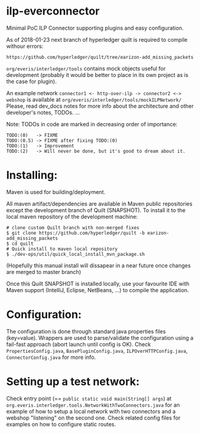 # ilp-everconnector
Minimal PoC ILP Connector supporting plugins and easy configuration.

As of 2018-01-23 next branch of hyperledger quilt is required to compile withour errors: 

    https://github.com/hyperledger/quilt/tree/earizon-add_missing_packets

`org/everis/interledger/tools` contains mock objects useful for development 
(probably it would be better to place in its own project as is the case for plugin).

An example network  `connector1 <- http-over-ilp -> connector2 <-> webshop` is available at `org/everis/interledger/tools/mockILPNetwork/
`
Please, read dev_docs notes for more info about the architecture and other developer's notes, TODOs. ...

Note: TODOs in code are marked in decreasing order of importance: 

    TODO:(0)   -> FIXME
    TODO:(0.5) -> FIXME after fixing TODO:(0) 
    TODO:(1)   -> Improvement
    TODO:(2)   -> Will never be done, but it's good to dream about it.
    
# Installing:
Maven is used for building/deployment.

All maven artifact/dependencies are available in Maven public repositories except the development branch of Quilt (SNAPSHOT). To install it to the local maven repository of the development machine:

    # clone custom Quilt branch with non-merged fixes
    $ git clone https://github.com/hyperledger/quilt -b earizon-add_missing_packets
    $ cd quilt
    # Quick install to maven local repository
    $ ./dev-ops/util/quick_local_install_mvn_package.sh
    
(Hopefully this manual install will dissapear in a near future once changes are merged to master branch)

Once this Quilt SNAPSHOT is installed locally, use your favourite IDE with Maven support (IntelliJ, Eclipse, NetBeans, ...) to compile the application.

# Configuration:
The configuration is done through standard java properties files (key=value). Wrappers are used to parse/validate the configuration using a fail-fast approach (abort launch until config is OK). Check `PropertiesConfig.java`, `BasePluginConfig.java`, `ILPOverHTTPConfig.java`, `ConnectorConfig.java` for more info.

# Setting up a test network:
Check entry point (== `public static void main(String[] args`) at `org.everis.interledger.tools.NetworkWithTwoConnectors.java` for an example of how to setup a local network with two connectors and a webshop "listening" on the second one. Check related config files for examples on how to configure static routes.


